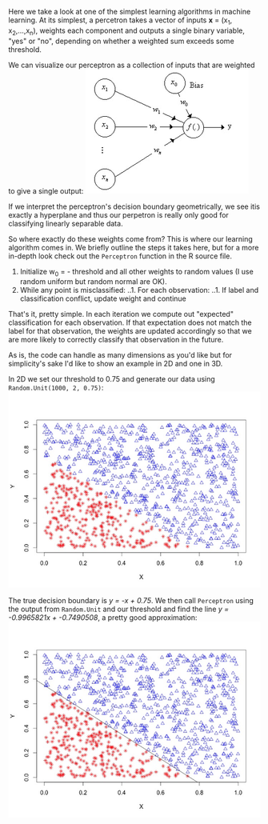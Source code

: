 Here we take a look at one of the simplest learning algorithms in machine learning. At its simplest, a percetron takes a vector of inputs **x** = (x<sub>1</sub>, x<sub>2</sub>,...,x<sub>n</sub>), weights each component and outputs a single binary variable, "yes" or "no", depending on whether a weighted sum exceeds some threshold.

We can visualize our perceptron as a collection of inputs that are weighted to give a single output: ![Simple Perceptron](plots/percep.jpg)

If we interpret the perceptron's decision boundary geometrically, we see itis exactly a hyperplane and thus our perpetron is really only good for classifying linearly separable data.

So where exactly do these weights come from? This is where our learning algorithm comes in. We briefly outline the steps it takes here, but for a more in-depth look check out the `Perceptron` function in the R source file.

1. Initialize w<sub>0</sub> = - threshold and all other weights to random values (I use random uniform but random normal are OK).
2. While any point is misclassified:
   ..1. For each observation:
	..1. If label and classification conflict, update weight and continue

That's it, pretty simple. In each iteration we compute out "expected" classification for each observation. If that expectation does not match the label for that observation, the weights are updated accordingly so that we are more likely to correctly classify that observation in the future.

As is, the code can handle as many dimensions as you'd like but for simplicity's sake I'd like to show an example in 2D and one in 3D.

In 2D we set our threshold to 0.75 and generate our data using `Random.Unit(1000, 2, 0.75)`: ![Simple 2D Data](plots/2Dplot.jpeg) 

The true decision boundary is *y = -x + 0.75*. We then call `Perceptron` using the output from `Random.Unit` and our threshold and find the line *y = -0.9965821x + -0.7490508*, a pretty good approximation: ![2D Perceptron Approximation](plots/2Dapprox.jpeg)
